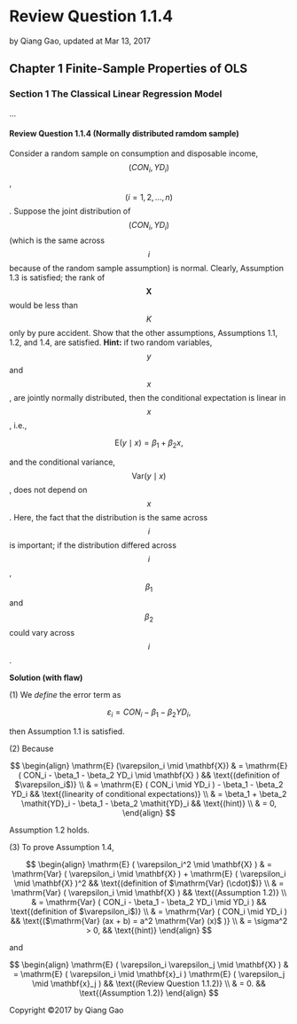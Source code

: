 # Review Question 1.1.4

by Qiang Gao, updated at Mar 13, 2017

## Chapter 1 Finite-Sample Properties of OLS

### Section 1 The Classical Linear Regression Model

...

#### Review Question 1.1.4 \(Normally distributed ramdom sample\)

Consider a random sample on consumption and disposable income, $$( CON_i, YD_i )$$, $$( i = 1, 2, \ldots, n )$$. Suppose the joint distribution of $$( CON_i, YD_i )$$ \(which is the same across $$i$$ because of the random sample assumption\) is normal. Clearly, Assumption 1.3 is satisfied; the rank of $$\mathbf{X}$$ would be less than $$K$$ only by pure accident. Show that the other assumptions, Assumptions 1.1, 1.2, and 1.4, are satisfied. **Hint:** if two random variables, $$y$$ and $$x$$, are jointly normally distributed, then the conditional expectation is linear in $$x$$, i.e.,

$$
\mathrm{E} ( y \mid x ) = \beta_1 + \beta_2 x,
$$

and the conditional variance, $$\mathrm{Var} ( y \mid x )$$, does not depend on $$x$$. Here, the fact that the distribution is the same across $$i$$ is important; if the distribution differed across $$i$$, $$\beta_1$$ and $$\beta_2$$ could vary across $$i$$.

**Solution \(with flaw\)**

\(1\) We _define_ the error term as

$$
\varepsilon_i = CON_i - \beta_1 - \beta_2 YD_i,
$$

then Assumption 1.1 is satisfied.

\(2\) Because

$$
\begin{align}
\mathrm{E} (\varepsilon_i \mid \mathbf{X})
& =
\mathrm{E} ( CON_i - \beta_1 - \beta_2 YD_i \mid \mathbf{X} )
&&
\text{(definition of $\varepsilon_i$)}
\\ & =
\mathrm{E} ( CON_i \mid YD_i ) - \beta_1 - \beta_2 YD_i
&&
\text{(linearity of conditional expectations)}
\\ & =
\beta_1 + \beta_2 \mathit{YD}_i - \beta_1 - \beta_2 \mathit{YD}_i
&&
\text{(hint)}
\\ & = 0,
\end{align}
$$

Assumption 1.2 holds.

\(3\) To prove Assumption 1.4,

$$
\begin{align}
\mathrm{E} ( \varepsilon_i^2 \mid \mathbf{X} )
& =
\mathrm{Var} ( \varepsilon_i \mid \mathbf{X} ) + \mathrm{E} ( \varepsilon_i \mid \mathbf{X} )^2
&&
\text{(definition of $\mathrm{Var} (\cdot)$)}
\\ & =
\mathrm{Var} ( \varepsilon_i \mid \mathbf{X} )
&&
\text{(Assumption 1.2)}
\\ & =
\mathrm{Var} ( CON_i - \beta_1 - \beta_2 YD_i \mid YD_i )
&&
\text{(definition of $\varepsilon_i$)}
\\ & =
\mathrm{Var} ( CON_i \mid YD_i )
&&
\text{($\mathrm{Var} (ax + b) = a^2 \mathrm{Var} (x)$ )}
\\ & = \sigma^2 > 0,
&&
\text{(hint)}
\end{align}
$$

and

$$
\begin{align}
\mathrm{E} ( \varepsilon_i \varepsilon_j \mid \mathbf{X} )
& =
\mathrm{E} ( \varepsilon_i \mid \mathbf{x}_i ) \mathrm{E} ( \varepsilon_j \mid \mathbf{x}_j )
&&
\text{(Review Question 1.1.2)}
\\ & = 0.
&&
\text{(Assumption 1.2)}
\end{align}
$$

Copyright ©2017 by Qiang Gao

